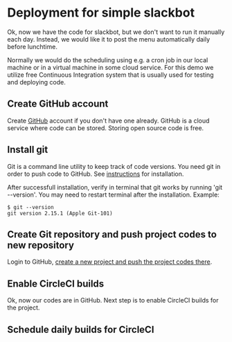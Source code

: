 # Deployment for simple slackbot

Ok, now we have the code for slackbot, but we don't want to run it manually each day. Instead, we would like it to post the menu automatically daily before lunchtime.

Normally we would do the scheduling using e.g. a cron job in our local machine or in a virtual machine in some cloud service. For this demo we utilize free Continuous Integration system that is usually used for testing and deploying code.

## Create GitHub account

Create [GitHub](https://github.com/join) account if you don't have one already. GitHub is a cloud service where code can be stored. Storing open source code is free.

## Install git

Git is a command line utility to keep track of code versions. You need git in order to push code to GitHub. See [instructions](https://git-scm.com/book/en/v2/Getting-Started-Installing-Git) for installation.

After successfull installation, verify in terminal that git works by running 'git --version'. You may need to restart terminal after the installation. Example:

```
$ git --version
git version 2.15.1 (Apple Git-101)
```

## Create Git repository and push project codes to new repository

Login to GitHub, [create a new project and push the project codes there](https://help.github.com/articles/adding-an-existing-project-to-github-using-the-command-line/).

## Enable CircleCI builds

Ok, now our codes are in GitHub. Next step is to enable CircleCI builds for the project.

## Schedule daily builds for CircleCI

